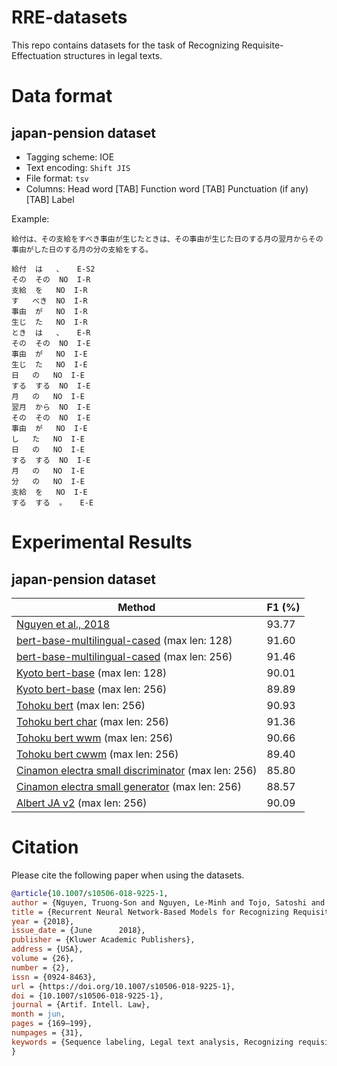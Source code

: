 # RRE-datasets

This repo contains datasets for the task of Recognizing Requisite-Effectuation structures in legal texts.

# Data format

## japan-pension dataset

- Tagging scheme: IOE
- Text encoding: `Shift JIS`
- File format: `tsv`
- Columns: Head word [TAB] Function word [TAB] Punctuation (if any) [TAB] Label

Example:

`給付は、その支給をすべき事由が生じたときは、その事由が生じた日のする月の翌月からその事由がした日のする月の分の支給をする。`
```tsv
給付	は	、	E-S2
その	その	NO	I-R
支給	を	NO	I-R
す	べき	NO	I-R
事由	が	NO	I-R
生じ	た	NO	I-R
とき	は	、	E-R
その	その	NO	I-E
事由	が	NO	I-E
生じ	た	NO	I-E
日	の	NO	I-E
する	する	NO	I-E
月	の	NO	I-E
翌月	から	NO	I-E
その	その	NO	I-E
事由	が	NO	I-E
し	た	NO	I-E
日	の	NO	I-E
する	する	NO	I-E
月	の	NO	I-E
分	の	NO	I-E
支給	を	NO	I-E
する	する	。	E-E
```



# Experimental Results

## japan-pension dataset

 Method    |  F1 (%)
-----------|------
[Nguyen et al., 2018](https://doi.org/10.1007/s10506-018-9225-1) | 93.77 
[bert-base-multilingual-cased](https://huggingface.co/bert-base-multilingual-cased) (max len: 128) | 91.60
[bert-base-multilingual-cased](https://huggingface.co/bert-base-multilingual-cased) (max len: 256) | 91.46
[Kyoto bert-base](https://github.com/yoheikikuta/bert-japanese) (max len: 128)  | 90.01
[Kyoto bert-base](https://github.com/yoheikikuta/bert-japanese) (max len: 256)  | 89.89
[Tohoku bert](https://huggingface.co/cl-tohoku/bert-base-japanese) (max len: 256)   | 90.93
[Tohoku bert char](https://huggingface.co/cl-tohoku/bert-base-japanese-char) (max len: 256)   | 91.36
[Tohoku bert wwm](https://huggingface.co/cl-tohoku/bert-base-japanese-whole-word-masking) (max len: 256) | 90.66
[Tohoku bert cwwm](https://huggingface.co/cl-tohoku/bert-base-japanese-char-whole-word-masking) (max len: 256) | 89.40
[Cinamon electra small discriminator](https://huggingface.co/Cinnamon/electra-small-japanese-discriminator) (max len: 256) | 85.80
[Cinamon electra small generator](https://huggingface.co/Cinnamon/electra-small-japanese-generator) (max len: 256) | 88.57
[Albert JA v2](https://huggingface.co/ALINEAR/albert-japanese-v2) (max len: 256) | 90.09




 

# Citation
Please cite the following paper when using the datasets.

```bib
@article{10.1007/s10506-018-9225-1,
author = {Nguyen, Truong-Son and Nguyen, Le-Minh and Tojo, Satoshi and Satoh, Ken and Shimazu, Akira},
title = {Recurrent Neural Network-Based Models for Recognizing Requisite and Effectuation Parts in Legal Texts},
year = {2018},
issue_date = {June      2018},
publisher = {Kluwer Academic Publishers},
address = {USA},
volume = {26},
number = {2},
issn = {0924-8463},
url = {https://doi.org/10.1007/s10506-018-9225-1},
doi = {10.1007/s10506-018-9225-1},
journal = {Artif. Intell. Law},
month = jun,
pages = {169–199},
numpages = {31},
keywords = {Sequence labeling, Legal text analysis, Recognizing requisite and effectuation parts, Deep learning, Long short-term memory, Recurrent neural networks, Conditional random fields}
}

```
